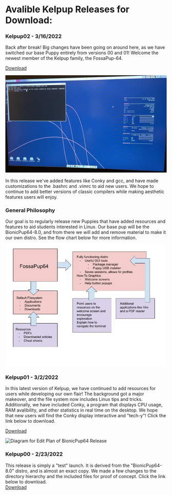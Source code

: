 # Avalible Kelpup Releases for Download:

### Kelpup02 - 3/16/2022
Back after break! Big changes have been going on around here, as we have switched our base Puppy entirely from versions 00 and 01! Welcome the newest member of the Kelpup family, the FossaPup-64. 

[Download](https://github.com/kelpup/woof-CE/releases/download/untagged-6fe153b8a635a28b9e2c/kelpup64-0.2.iso)

<img src="Windows Instructions Images/fossa_kelpup.jpeg" alt="KelPup Test Run" class="inline"/>

In this release we've added features like Conky and gcc, and have made customizations to the .bashrc and .vimrc to aid new users. We hope to continue to add better versions of classic compilers while making aesthetic features users will enjoy.  

### General Philosophy
Our goal is to regularly release new Puppies that have added resources and features to aid students interested in Linux. Our base pup will be the BionicPup64-8.0, and from there we will add and remove material to make it our own distro. See the flow chart below for more information. 

<img src="Windows Instructions Images/Diagram_.jpg" alt="Diagram for Edit Plan of FassaPup64 Release" class="inline"/>

### Kelpup01 - 3/2/2022
In this latest version of Kelpup, we have continued to add resources for users while developing our own flair! The background got a major makeover, and the file system now includes Linux tips and tricks. Additionally, we have included Conky, a program that displays CPU usage, RAM avalibility, and other statistics in real time on the desktop. We hope that new users will find the Conky display interactive and "tech-y"! Click the link below to download. 

[Download](https://github.com/kelpup/woof-CE/releases/download/untagged-2ff6bf6e6fd8b622adf4/kelpup64-0.1.iso)

<img src="Windows Instructions Images/realease01-ss.jpeg" alt="Diagram for Edit Plan of BionicPup64 Release" class="inline"/>

### Kelpup00 - 2/23/2022
This release is simply a "test" launch. It is derived from the "BionicPup64-8.0" distro, and is almost an exact copy. We made a few changes to the directory hierarchy and the included files for proof of concept. Click the link below to download.  
[Download](https://github.com/kelpup/woof-CE/releases/download/untagged-da73ec5a0cc6dced32a6/bionic64-8.0.iso)


